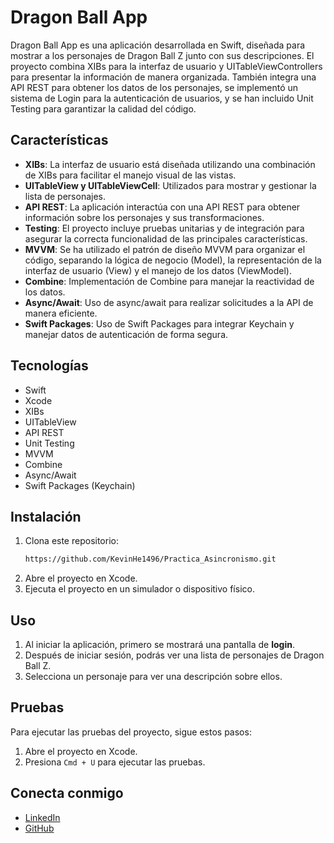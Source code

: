 # Dragon Ball App

Dragon Ball App es una aplicación desarrollada en Swift, diseñada para mostrar a los personajes de Dragon Ball Z junto con sus descripciones. El proyecto combina XIBs para la interfaz de usuario y UITableViewControllers para presentar la información de manera organizada. También integra una API REST para obtener los datos de los personajes, se implementó un sistema de Login para la autenticación de usuarios, y se han incluido Unit Testing para garantizar la calidad del código.

## Características

- **XIBs**: La interfaz de usuario está diseñada utilizando una combinación de XIBs para facilitar el manejo visual de las vistas.
- **UITableView y UITableViewCell**: Utilizados para mostrar y gestionar la lista de personajes.
- **API REST**: La aplicación interactúa con una API REST para obtener información sobre los personajes y sus transformaciones.
- **Testing**: El proyecto incluye pruebas unitarias y de integración para asegurar la correcta funcionalidad de las principales características.
- **MVVM**: Se ha utilizado el patrón de diseño MVVM para organizar el código, separando la lógica de negocio (Model), la representación de la interfaz de usuario (View) y el manejo de los datos (ViewModel).
- **Combine**: Implementación de Combine para manejar la reactividad de los datos.
- **Async/Await**: Uso de async/await para realizar solicitudes a la API de manera eficiente.
- **Swift Packages**: Uso de Swift Packages para integrar Keychain y manejar datos de autenticación de forma segura.

## Tecnologías

- Swift
- Xcode
- XIBs
- UITableView
- API REST
- Unit Testing
- MVVM
- Combine
- Async/Await
- Swift Packages (Keychain)

## Instalación

1. Clona este repositorio:
   ```bash
   https://github.com/KevinHe1496/Practica_Asincronismo.git
   ```
2. Abre el proyecto en Xcode.
3. Ejecuta el proyecto en un simulador o dispositivo físico.

## Uso

1. Al iniciar la aplicación, primero se mostrará una pantalla de **login**.
2. Después de iniciar sesión, podrás ver una lista de personajes de Dragon Ball Z.
3. Selecciona un personaje para ver una descripción sobre ellos.

## Pruebas

Para ejecutar las pruebas del proyecto, sigue estos pasos:

1. Abre el proyecto en Xcode.
2. Presiona `Cmd + U` para ejecutar las pruebas.

## Conecta conmigo

- [LinkedIn](https://www.linkedin.com/in/kevin-heredia-esparza/)
- [GitHub](https://github.com/KevinHe1496)

